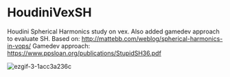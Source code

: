 # HoudiniVexSH

Houdini Spherical Harmonics study on vex. Also added gamedev approach to evaluate SH.
Based on: http://mattebb.com/weblog/spherical-harmonics-in-vops/
Gamedev approach: https://www.ppsloan.org/publications/StupidSH36.pdf

![ezgif-3-1acc3a236c](https://user-images.githubusercontent.com/46993968/207026354-1c23df61-6709-43cf-bbd3-9ecbae5c3032.gif)
